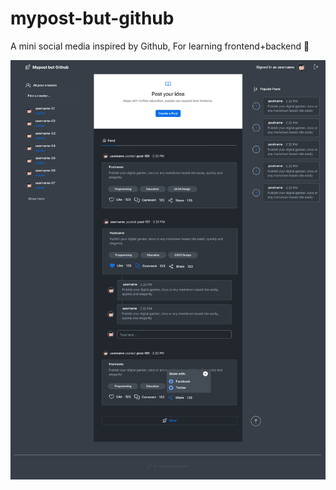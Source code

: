 # mypost-but-github
A mini social media inspired by Github, For learning frontend+backend 🚀

![image](/frontend/public/post-home-02.png)